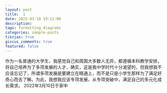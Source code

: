 ```yaml
---
layout: post
title:  1
date: 2022-03-10 19:11:00
description: 
tags: formatting diagrams
categories: sample-posts
tikzjax: true
giscus_comments: true
featured: false
---
```

作为一名普通的大学生，我感觉自己和周围大多数人无异，都遵循本科教学安排，将自己培养为了多项发展的人才，确实，这是我中学时代十分渴望的，但我想我不应该忘记了，所谓多项发展是要建立在精通上，而不是只是小学生那样为了满足好奇心而去了解。为此，我想我应该专项发展，从专项突破中，满足自己的多元化成长需求。
2022年3月10日于家中